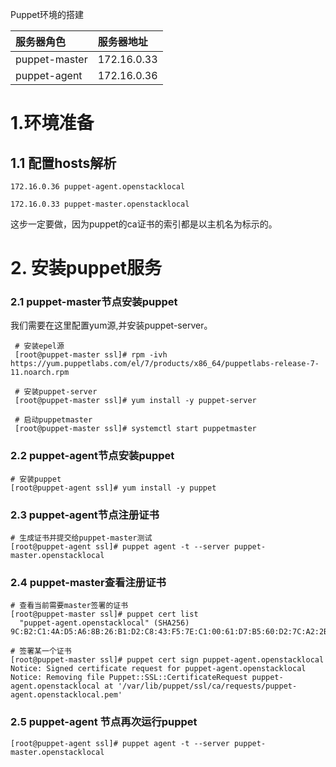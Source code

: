 Puppet环境的搭建

| 服务器角色 | 服务器地址 |
| :--- | :--- |
| puppet-master | 172.16.0.33 |
| puppet-agent | 172.16.0.36 |

# 1.环境准备

## 1.1 配置hosts解析

```
172.16.0.36 puppet-agent.openstacklocal

172.16.0.33 puppet-master.openstacklocal
```

这步一定要做，因为puppet的ca证书的索引都是以主机名为标示的。

# 2. 安装puppet服务

### 2.1 puppet-master节点安装puppet

我们需要在这里配置yum源,并安装puppet-server。

```
 # 安装epel源
 [root@puppet-master ssl]# rpm -ivh https://yum.puppetlabs.com/el/7/products/x86_64/puppetlabs-release-7-11.noarch.rpm

 # 安装puppet-server
 [root@puppet-master ssl]# yum install -y puppet-server

 # 启动puppetmaster
 [root@puppet-master ssl]# systemctl start puppetmaster
```

### 2.2 puppet-agent节点安装puppet

```
# 安装puppet
[root@puppet-agent ssl]# yum install -y puppet
```

### 2.3 puppet-agent节点注册证书

```
# 生成证书并提交给puppet-master测试
[root@puppet-agent ssl]# puppet agent -t --server puppet-master.openstacklocal
```

### 2.4 puppet-master查看注册证书

```
# 查看当前需要master签署的证书
[root@puppet-master ssl]# puppet cert list
  "puppet-agent.openstacklocal" (SHA256) 9C:B2:C1:4A:D5:A6:8B:26:B1:D2:C8:43:F5:7E:C1:00:61:D7:B5:60:D2:7C:A2:2B:3E:0D:6B:4E:94:F5:BB:44

# 签署某一个证书
[root@puppet-master ssl]# puppet cert sign puppet-agent.openstacklocal
Notice: Signed certificate request for puppet-agent.openstacklocal
Notice: Removing file Puppet::SSL::CertificateRequest puppet-agent.openstacklocal at '/var/lib/puppet/ssl/ca/requests/puppet-agent.openstacklocal.pem'
```

### 2.5 puppet-agent 节点再次运行puppet

```
[root@puppet-agent ssl]# puppet agent -t --server puppet-master.openstacklocal
```



